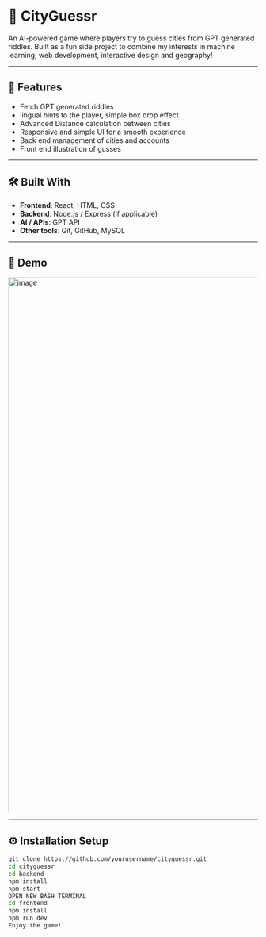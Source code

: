 
# 🌆 CityGuessr

An AI-powered game where players try to guess cities from GPT generated riddles. Built as a fun side project to combine my interests in machine learning, web development, interactive design and geography!  

---

## 🚀 Features
- Fetch GPT generated riddles 
- lingual hints to the player, simple box drop effect
- Advanced Distance calculation between cities 
- Responsive and simple UI for a smooth experience
- Back end management of cities and accounts
- Front end illustration of gusses 

---

## 🛠️ Built With
- **Frontend**: React, HTML, CSS
- **Backend**: Node.js / Express (if applicable)
- **AI / APIs**: GPT API
- **Other tools**: Git, GitHub, MySQL

---

## 📸 Demo
 <img width="1795" height="1079" alt="image" src="https://github.com/user-attachments/assets/f53014c0-962a-4ae3-b5c5-eb359f010cdb" />
 

---

## ⚙️ Installation Setup 
   ```bash
   git clone https://github.com/yourusername/cityguessr.git
   cd cityguessr
   cd backend
   npm install
   npm start
   OPEN NEW BASH TERMINAL
   cd frontend
   npm install
   npm run dev
   Enjoy the game!






